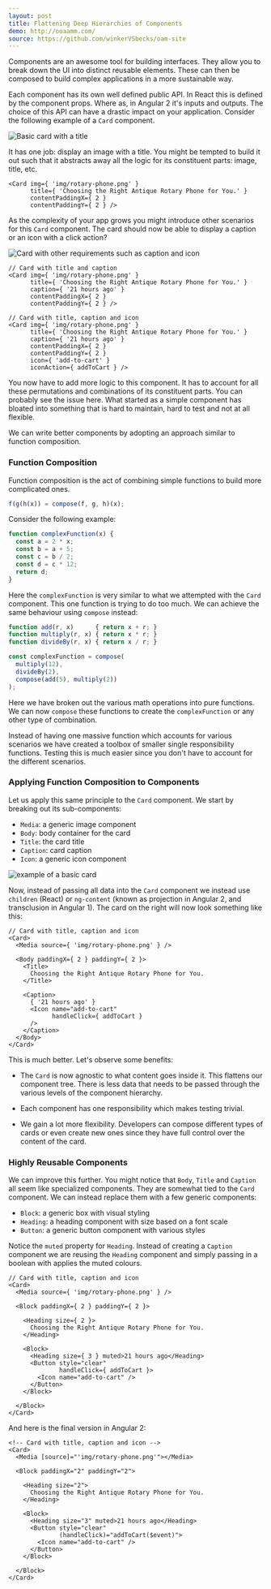 ```yaml
---
layout: post
title: Flattening Deep Hierarchies of Components
demo: http://ooaamm.com/
source: https://github.com/winkerVSbecks/oam-site
---
```


Components are an awesome tool for building interfaces. They allow you to break down the UI into distinct reusable elements. These can then be composed to build complex applications in a more sustainable way.

Each component has its own well defined public API. In React this is defined by the component props. Where as, in Angular 2 it's inputs and outputs. The choice of this API can have a drastic impact on your application. Consider the following example of a `Card` component.

![Basic card with a title](/public/img/card-with-title.png)

It has one job: display an image with a title. You might be tempted to build it out such that it abstracts away all the logic for its constituent parts: image, title, etc.

```
<Card img={ 'img/rotary-phone.png' }
      title={ 'Choosing the Right Antique Rotary Phone for You.' }
      contentPaddingX={ 2 }
      contentPaddingY={ 2 } />
```

As the complexity of your app grows you might introduce other scenarios for this `Card` component. The card should now be able to display a caption or an icon with a click action?

<!--more-->

![Card with other requirements such as caption and icon](/public/img/cards-with-other-requirements.png)

```
// Card with title and caption
<Card img={ 'img/rotary-phone.png' }
      title={ 'Choosing the Right Antique Rotary Phone for You.' }
      caption={ '21 hours ago' }
      contentPaddingX={ 2 }
      contentPaddingY={ 2 } />

// Card with title, caption and icon
<Card img={ 'img/rotary-phone.png' }
      title={ 'Choosing the Right Antique Rotary Phone for You.' }
      caption={ '21 hours ago' }
      contentPaddingX={ 2 }
      contentPaddingY={ 2 }
      icon={ 'add-to-cart' }
      iconAction={ addToCart } />
```

You now have to add more logic to this component. It has to account for all these permutations and combinations of its constituent parts. You can probably see the issue here. What started as a simple component has bloated into something that is hard to maintain, hard to test and not at all flexible.

We can write better components by adopting an approach similar to function composition.

### Function Composition

Function composition is the act of combining simple functions to build more complicated ones.

```js
f(g(h(x)) = compose(f, g, h)(x);
```

Consider the following example:

```js
function complexFunction(x) {
  const a = 2 * x;
  const b = a + 5;
  const c = b / 2;
  const d = c * 12;
  return d;
}
```

Here the `complexFunction` is very similar to what we attempted with the `Card` component. This one function is trying to do too much. We can achieve the same behaviour using `compose` instead:

```js
function add(r, x)      { return x + r; }
function multiply(r, x) { return x * r; }
function divideBy(r, x) { return x / r; }

const complexFunction = compose(
  multiply(12),
  divideBy(2),
  compose(add(5), multiply(2))
);
```

Here we have broken out the various math operations into pure functions. We can now `compose` these functions to create the `complexFunction` or any other type of combination.

Instead of having one massive function which accounts for various scenarios we have created a toolbox of smaller single responsibility functions. Testing this is much easier since you don't have to account for the different scenarios.


### Applying Function Composition to Components

Let us apply this same principle to the `Card` component. We start by breaking out its sub-components:

- `Media`: a generic image component
- `Body`: body container for the card
- `Title`: the card title
- `Caption`: card caption
- `Icon`: a generic icon component

![example of a basic card](/public/img/card-example.png)

Now, instead of passing all data into the `Card` component we instead use `children` (React) or `ng-content` (known as projection in Angular 2, and transclusion in Angular 1). The card on the right will now look something like this:

```
// Card with title, caption and icon
<Card>
  <Media source={ 'img/rotary-phone.png' } />

  <Body paddingX={ 2 } paddingY={ 2 }>
    <Title>
      Choosing the Right Antique Rotary Phone for You.
    </Title>

    <Caption>
      { '21 hours ago' }
      <Icon name="add-to-cart"
            handleClick={ addToCart }
      />
    </Caption>
  </Body>
</Card>
```

This is much better. Let's observe some benefits:

- The `Card` is now agnostic to what content goes inside it. This flattens our component tree. There is less data that needs to be passed through the various levels of the component hierarchy.

- Each component has one responsibility which makes testing trivial.

- We gain a lot more flexibility. Developers can compose different types of cards or even create new ones since they have full control over the content of the card.


### Highly Reusable Components

We can improve this further. You might notice that `Body`, `Title` and `Caption` all seem like specialized components. They are somewhat tied to the `Card` component. We can instead replace them with a few generic components:

- `Block`: a generic box with visual styling
- `Heading`: a heading component with size based on a font scale
- `Button`: a generic button component with various styles

Notice the `muted` property for `Heading`. Instead of creating a `Caption` component we are reusing the `Heading` component and simply passing in a boolean with applies the muted colours.

```
// Card with title, caption and icon
<Card>
  <Media source={ 'img/rotary-phone.png' } />

  <Block paddingX={ 2 } paddingY={ 2 }>

    <Heading size={ 2 }>
      Choosing the Right Antique Rotary Phone for You.
    </Heading>

    <Block>
      <Heading size={ 3 } muted>21 hours ago</Heading>
      <Button style="clear"
              handleClick={ addToCart }>
        <Icon name="add-to-cart" />
      </Button>
    </Block>

  </Block>
</Card>
```

And here is the final version in Angular 2:

```
<!-- Card with title, caption and icon -->
<Card>
  <Media [source]="'img/rotary-phone.png'"></Media>

  <Block paddingX="2" paddingY="2">

    <Heading size="2">
      Choosing the Right Antique Rotary Phone for You.
    </Heading>

    <Block>
      <Heading size="3" muted>21 hours ago</Heading>
      <Button style="clear"
              (handleClick)="addToCart($event)">
        <Icon name="add-to-cart" />
      </Button>
    </Block>

  </Block>
</Card>
```
